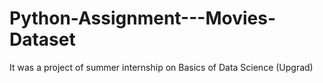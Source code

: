 # Python-Assignment---Movies-Dataset
It was a project of summer internship on Basics of Data Science (Upgrad)
